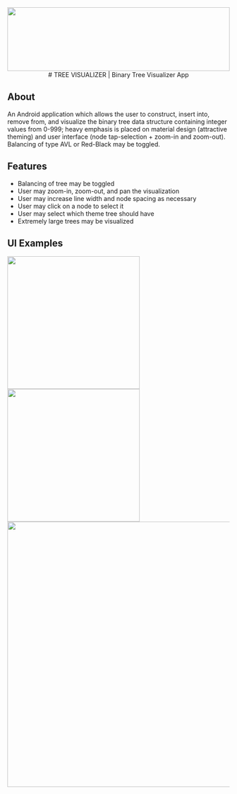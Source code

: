 <img src="https://github.com/Tyler-Lopez/BinaryTreeVisualizerApp/blob/main/BinaryTreeVisualizerApp_Logo.svg" width="100%" height="144">

<center>
  # TREE VISUALIZER | Binary Tree Visualizer App
</center>

## About
An Android application which allows the user to construct, insert into, remove from, and visualize the binary tree data structure containing integer values from 0-999; heavy emphasis is placed on material design (attractive theming) and user interface (node tap-selection + zoom-in and zoom-out). Balancing of type AVL or Red-Black may be toggled.

## Features
* Balancing of tree may be toggled
* User may zoom-in, zoom-out, and pan the visualization
* User may increase line width and node spacing as necessary
* User may click on a node to select it
* User may select which theme tree should have
* Extremely large trees may be visualized

## UI Examples
<img src="https://user-images.githubusercontent.com/77797048/147491405-cf384d01-b311-466f-9505-42fdc6f16928.png" width="300px">
<img src="https://user-images.githubusercontent.com/77797048/147272913-0b4800ba-fc31-42f8-9419-99b47f76a4e5.png" width="300px">
<img src="https://user-images.githubusercontent.com/77797048/147491580-cfaee063-0ed0-447b-baea-36049b7c447f.png" width="600px">

